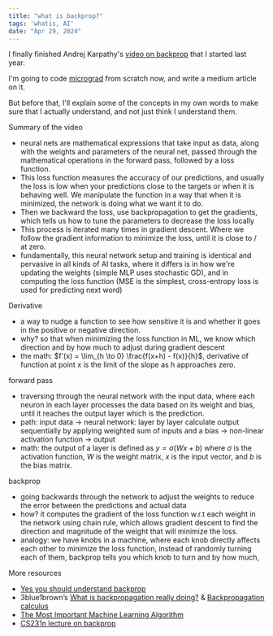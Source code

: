 ```yaml
---
title: "what is backprop?"
tags: 'whatis, AI'
date: "Apr 29, 2024"
---
```


I finally finished Andrej Karpathy's [video on backprop](https://www.youtube.com/watch?v=VMj-3S1tku0) that I started last year.

I'm going to code [micrograd](https://github.com/karpathy/micrograd) from scratch now, and write a medium article on it.

But before that, I'll explain some of the concepts in my own words to make sure that I actually understand, and not just think I understand them.

Summary of the video

- neural nets are mathematical expressions that take input as data, along with the weights and parameters of the neural net, passed through the mathematical operations in the forward pass, followed by a loss function.
- This loss function measures the accuracy of our predictions, and usually the loss is low when your predictions close to the targets or when it is behaving well. We manipulate the function in a way that when it is minimized, the network is doing what we want it to do.
- Then we backward the loss, use backpropagation to get the gradients, which tells us how to tune the parameters to decrease the loss locally
- This process is iterated many times in gradient descent. Where we follow the gradient information to minimize the loss, until it is close to / at zero.
- fundamentally, this neural network setup and training is identical and pervasive in all kinds of AI tasks, where it differs is in how we're updating the weights (simple MLP uses stochastic GD), and in computing the loss function (MSE is the simplest, cross-entropy loss is used for predicting next word)

Derivative

- a way to nudge a function to see how sensitive it is and whether it goes in the positive or negative direction.
- why? so that when minimizing the loss function in ML, we know which direction and by how much to adjust during gradient descent
- the math: $f'(x) = \lim_{h \to 0} \frac{f(x+h) - f(x)}{h}$, derivative of function at point x is the limit of the slope as h approaches zero.

forward pass

- traversing through the neural network with the input data, where each neuron in each layer processes the data based on its weight and bias, until it reaches the output layer which is the prediction.
- path: input data -> neural network: layer by layer calculate output sequentially by applying weighted sum of inputs and a bias -> non-linear activation function -> output
- math: the output of a layer is defined as $y = \sigma(Wx + b)$ where $\sigma$ is the activation function, $W$ is the weight matrix, $x$ is the input vector, and $b$ is the bias matrix.

backprop

- going backwards through the network to adjust the weights to reduce the error between the predictions and actual data
- how? it computes the gradient of the loss function w.r.t each weight in the network using chain rule, which allows gradient descent to find the direction and magnitude of the weight that will minimize the loss.
- analogy: we have knobs in a machine, where each knob directly affects each other to minimize the loss function, instead of randomly turning each of them, backprop tells you which knob to turn and by how much,

More resources

- [Yes you should understand backprop](https://karpathy.medium.com/yes-you-should-understand-backprop-e2f06eab496b)
- 3blue1brown’s [What is backpropagation really doing?](https://www.youtube.com/watch?v=Ilg3gGewQ5U) & [Backpropagation calculus](https://www.youtube.com/watch?v=tIeHLnjs5U8)
- [The Most Important Machine Learning Algorithm](https://www.youtube.com/watch?v=SmZmBKc7Lrs)
- [CS231n lecture on backprop](https://cs231n.github.io/optimization-2/)
